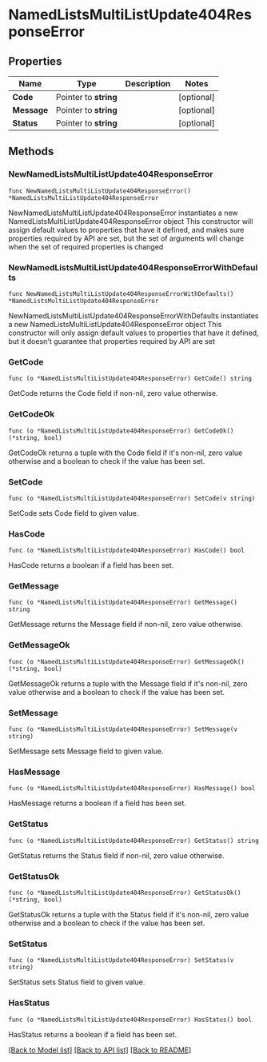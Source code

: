 # NamedListsMultiListUpdate404ResponseError

## Properties

Name | Type | Description | Notes
------------ | ------------- | ------------- | -------------
**Code** | Pointer to **string** |  | [optional] 
**Message** | Pointer to **string** |  | [optional] 
**Status** | Pointer to **string** |  | [optional] 

## Methods

### NewNamedListsMultiListUpdate404ResponseError

`func NewNamedListsMultiListUpdate404ResponseError() *NamedListsMultiListUpdate404ResponseError`

NewNamedListsMultiListUpdate404ResponseError instantiates a new NamedListsMultiListUpdate404ResponseError object
This constructor will assign default values to properties that have it defined,
and makes sure properties required by API are set, but the set of arguments
will change when the set of required properties is changed

### NewNamedListsMultiListUpdate404ResponseErrorWithDefaults

`func NewNamedListsMultiListUpdate404ResponseErrorWithDefaults() *NamedListsMultiListUpdate404ResponseError`

NewNamedListsMultiListUpdate404ResponseErrorWithDefaults instantiates a new NamedListsMultiListUpdate404ResponseError object
This constructor will only assign default values to properties that have it defined,
but it doesn't guarantee that properties required by API are set

### GetCode

`func (o *NamedListsMultiListUpdate404ResponseError) GetCode() string`

GetCode returns the Code field if non-nil, zero value otherwise.

### GetCodeOk

`func (o *NamedListsMultiListUpdate404ResponseError) GetCodeOk() (*string, bool)`

GetCodeOk returns a tuple with the Code field if it's non-nil, zero value otherwise
and a boolean to check if the value has been set.

### SetCode

`func (o *NamedListsMultiListUpdate404ResponseError) SetCode(v string)`

SetCode sets Code field to given value.

### HasCode

`func (o *NamedListsMultiListUpdate404ResponseError) HasCode() bool`

HasCode returns a boolean if a field has been set.

### GetMessage

`func (o *NamedListsMultiListUpdate404ResponseError) GetMessage() string`

GetMessage returns the Message field if non-nil, zero value otherwise.

### GetMessageOk

`func (o *NamedListsMultiListUpdate404ResponseError) GetMessageOk() (*string, bool)`

GetMessageOk returns a tuple with the Message field if it's non-nil, zero value otherwise
and a boolean to check if the value has been set.

### SetMessage

`func (o *NamedListsMultiListUpdate404ResponseError) SetMessage(v string)`

SetMessage sets Message field to given value.

### HasMessage

`func (o *NamedListsMultiListUpdate404ResponseError) HasMessage() bool`

HasMessage returns a boolean if a field has been set.

### GetStatus

`func (o *NamedListsMultiListUpdate404ResponseError) GetStatus() string`

GetStatus returns the Status field if non-nil, zero value otherwise.

### GetStatusOk

`func (o *NamedListsMultiListUpdate404ResponseError) GetStatusOk() (*string, bool)`

GetStatusOk returns a tuple with the Status field if it's non-nil, zero value otherwise
and a boolean to check if the value has been set.

### SetStatus

`func (o *NamedListsMultiListUpdate404ResponseError) SetStatus(v string)`

SetStatus sets Status field to given value.

### HasStatus

`func (o *NamedListsMultiListUpdate404ResponseError) HasStatus() bool`

HasStatus returns a boolean if a field has been set.


[[Back to Model list]](../README.md#documentation-for-models) [[Back to API list]](../README.md#documentation-for-api-endpoints) [[Back to README]](../README.md)


